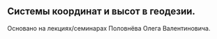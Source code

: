 ## Системы координат и высот в геодезии.

Основано на лекциях/семинарах Половнёва Олега Валентиновича.
